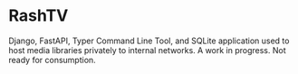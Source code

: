 # RashTV
Django, FastAPI, Typer Command Line Tool, and SQLite application used to host media libraries privately to internal networks. A work in progress. Not ready for consumption.
